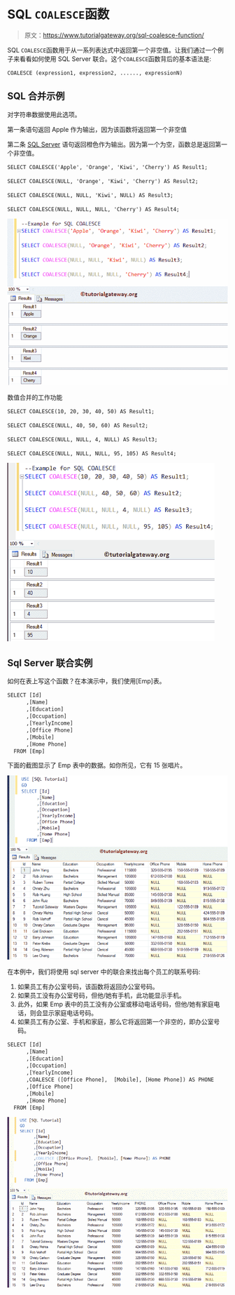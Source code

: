 # SQL `COALESCE`函数

> 原文：<https://www.tutorialgateway.org/sql-coalesce-function/>

SQL `COALESCE`函数用于从一系列表达式中返回第一个非空值。让我们通过一个例子来看看如何使用 SQL Server 联合。这个`COALESCE`函数背后的基本语法是:

```
COALESCE (expression1, expression2, ......, expressionN)
```

## SQL 合并示例

对字符串数据使用此选项。

第一条语句返回 Apple 作为输出，因为该函数将返回第一个非空值

第二条 [SQL Server](https://www.tutorialgateway.org/sql/) 语句返回橙色作为输出。因为第一个为空，函数总是返回第一个非空值。

```
SELECT COALESCE('Apple', 'Orange', 'Kiwi', 'Cherry') AS Result1;

SELECT COALESCE(NULL, 'Orange', 'Kiwi', 'Cherry') AS Result2;

SELECT COALESCE(NULL, NULL, 'Kiwi', NULL) AS Result3;

SELECT COALESCE(NULL, NULL, NULL, 'Cherry') AS Result4;
```

![SQL COALESCE Function 0](img/72c52201c74a637b1b0d1ef8be9a711f.png)

数值合并的工作功能

```
SELECT COALESCE(10, 20, 30, 40, 50) AS Result1;

SELECT COALESCE(NULL, 40, 50, 60) AS Result2;

SELECT COALESCE(NULL, NULL, 4, NULL) AS Result3;

SELECT COALESCE(NULL, NULL, NULL, 95, 105) AS Result4;
```

![SQL COALESCE Function 1](img/2d1b2cdca3cbc6e51cfce97acc233090.png)

## Sql Server 联合实例

如何在表上写这个函数？在本演示中，我们使用[Emp]表。

```
SELECT [Id]
      ,[Name]
      ,[Education]
      ,[Occupation]
      ,[YearlyIncome]
      ,[Office Phone]
      ,[Mobile]
      ,[Home Phone]
  FROM [Emp]
```

下面的截图显示了 Emp 表中的数据。如你所见，它有 15 张唱片。

![SQL COALESCE Function 2](img/97828a47b8232d9c5f5a3d155486e67f.png)

在本例中，我们将使用 sql server 中的联合来找出每个员工的联系号码:

1.  如果员工有办公室号码，该函数将返回办公室号码。
2.  如果员工没有办公室号码，但他/她有手机，此功能显示手机。
3.  此外，如果 Emp 表中的员工没有办公室或移动电话号码，但他/她有家庭电话，则会显示家庭电话号码。
4.  如果员工有办公室、手机和家庭，那么它将返回第一个非空的，即办公室号码。

```
SELECT [Id]
      ,[Name]
      ,[Education]
      ,[Occupation]
      ,[YearlyIncome]
      ,COALESCE ([Office Phone],  [Mobile], [Home Phone]) AS PHONE
      ,[Office Phone]
      ,[Mobile]
      ,[Home Phone]
  FROM [Emp]
```

![SQL COALESCE Function 3](img/5742688e4a5bf305a5ea602a0232279a.png)